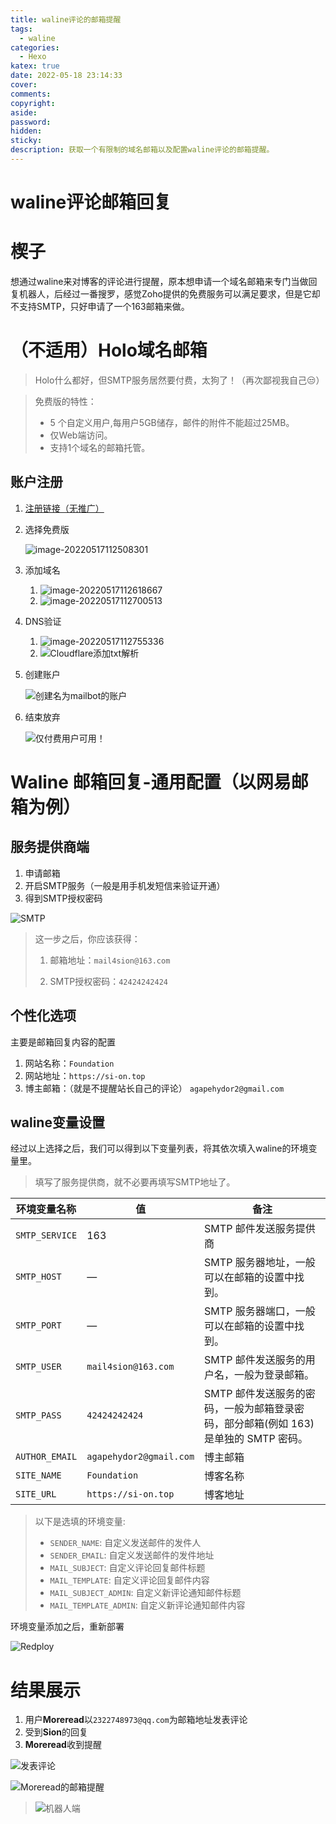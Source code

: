 ```yaml
---
title: waline评论的邮箱提醒
tags:
  - waline
categories:
  - Hexo
katex: true
date: 2022-05-18 23:14:33
cover:
comments:
copyright:
aside: 
password:
hidden:
sticky:
description: 获取一个有限制的域名邮箱以及配置waline评论的邮箱提醒。
---
```


# waline评论邮箱回复

# 楔子

想通过waline来对博客的评论进行提醒，原本想申请一个域名邮箱来专门当做回复机器人，后经过一番搜罗，感觉Zoho提供的免费服务可以满足要求，但是它却不支持SMTP，只好申请了一个163邮箱来做。

# （不适用）Holo域名邮箱

> Holo什么都好，但SMTP服务居然要付费，太狗了！（再次鄙视我自己😒）

> 免费版的特性：
>
> - 5 个自定义用户,每用户5GB储存，邮件的附件不能超过25MB。
> - 仅Web端访问。
> - 支持1个域名的邮箱托管。

## 账户注册

1. [注册链接（无推广）](https://mail.zoho.com.cn/signup)

2. 选择免费版

   ![image-20220517112508301](../../../../images/202205/image-20220517112508301.png)

3. 添加域名

   1. ![image-20220517112618667](../../../../images/202205/image-20220517112618667.png)
   2. ![image-20220517112700513](../../../../images/202205/image-20220517112700513.png)

4. DNS验证

   1. ![image-20220517112755336](../../../../images/202205/image-20220517112755336.png)
   2. ![Cloudflare添加txt解析](../../../../images/202205/image-20220517112934391.png)

5. 创建账户

   ![创建名为`mailbot`的账户](../../../../images/202205/image-20220517113313413.png)

6. 结束放弃

   ![仅付费用户可用！](../../../../images/202205/image-20220517113732393.png)

# Waline 邮箱回复-通用配置（以网易邮箱为例）

## 服务提供商端

1. 申请邮箱
2. 开启SMTP服务（一般是用手机发短信来验证开通）
3. 得到SMTP授权密码

![SMTP](../../../../images/202205/image-20220517115224333.png)

> 这一步之后，你应该获得：
>
> 1. 邮箱地址：`mail4sion@163.com`
>
> 2. SMTP授权密码：`42424242424`

## 个性化选项

主要是邮箱回复内容的配置

1. 网站名称：`Foundation`
2. 网站地址：`https://si-on.top`
3. 博主邮箱：（就是不提醒站长自己的评论） `agapehydor2@gmail.com`

## waline变量设置

经过以上选择之后，我们可以得到以下变量列表，将其依次填入waline的环境变量里。

> 填写了服务提供商，就不必要再填写SMTP地址了。

| 环境变量名称   | 值                      | 备注                                                         |
| -------------- | ----------------------- | ------------------------------------------------------------ |
| `SMTP_SERVICE` | 163                     | SMTP 邮件发送服务提供商                                      |
| `SMTP_HOST`    | —                       | SMTP 服务器地址，一般可以在邮箱的设置中找到。                |
| `SMTP_PORT`    | —                       | SMTP 服务器端口，一般可以在邮箱的设置中找到。                |
| `SMTP_USER`    | `mail4sion@163.com`     | SMTP 邮件发送服务的用户名，一般为登录邮箱。                  |
| `SMTP_PASS`    | `42424242424`           | SMTP 邮件发送服务的密码，一般为邮箱登录密码，部分邮箱(例如 163)是单独的 SMTP 密码。 |
| `AUTHOR_EMAIL` | `agapehydor2@gmail.com` | 博主邮箱                                                     |
| `SITE_NAME`    | `Foundation`            | 博客名称                                                     |
| `SITE_URL`     | `https://si-on.top`     | 博客地址                                                     |

> 以下是选填的环境变量:
>
> - `SENDER_NAME`: 自定义发送邮件的发件人
> - `SENDER_EMAIL`: 自定义发送邮件的发件地址
> - `MAIL_SUBJECT`: 自定义评论回复邮件标题
> - `MAIL_TEMPLATE`: 自定义评论回复邮件内容
> - `MAIL_SUBJECT_ADMIN`: 自定义新评论通知邮件标题
> - `MAIL_TEMPLATE_ADMIN`: 自定义新评论通知邮件内容

环境变量添加之后，重新部署

![Redploy](../../../../images/202205/image-20220517120458214.png)

# 结果展示

1. 用户**Moreread**以`2322748973@qq.com`为邮箱地址发表评论
2. 受到**Sion**的回复
3. **Moreread**收到提醒

![发表评论](../../../../images/202205/image-20220519120814137.png)

![Moreread的邮箱提醒](../../../../images/202205/image-20220519121032573.png)

> ![机器人端](../../../../images/202205/image-20220519120706936.png)
